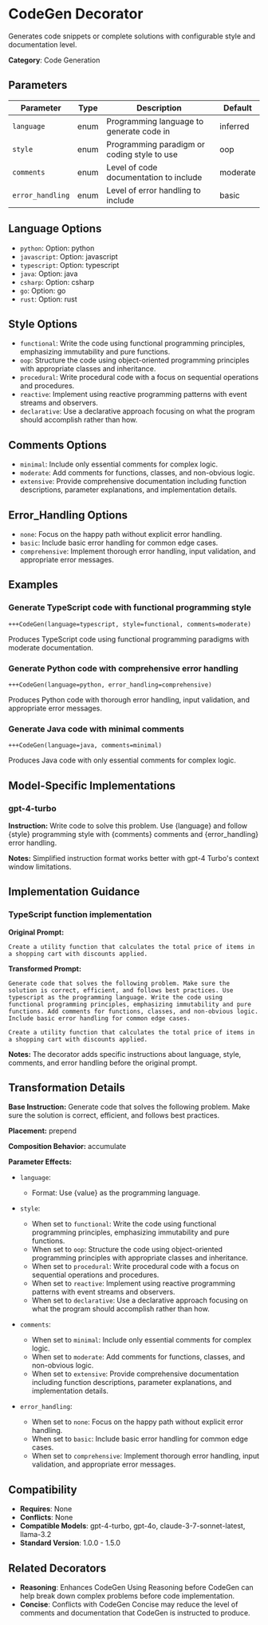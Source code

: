 # CodeGen Decorator

Generates code snippets or complete solutions with configurable style and documentation level.

**Category**: Code Generation

## Parameters

| Parameter | Type | Description | Default |
|-----------|------|-------------|--------|
| `language` | enum | Programming language to generate code in | inferred |
| `style` | enum | Programming paradigm or coding style to use | oop |
| `comments` | enum | Level of code documentation to include | moderate |
| `error_handling` | enum | Level of error handling to include | basic |

## Language Options

- `python`: Option: python
- `javascript`: Option: javascript
- `typescript`: Option: typescript
- `java`: Option: java
- `csharp`: Option: csharp
- `go`: Option: go
- `rust`: Option: rust

## Style Options

- `functional`: Write the code using functional programming principles, emphasizing immutability and pure functions.
- `oop`: Structure the code using object-oriented programming principles with appropriate classes and inheritance.
- `procedural`: Write procedural code with a focus on sequential operations and procedures.
- `reactive`: Implement using reactive programming patterns with event streams and observers.
- `declarative`: Use a declarative approach focusing on what the program should accomplish rather than how.

## Comments Options

- `minimal`: Include only essential comments for complex logic.
- `moderate`: Add comments for functions, classes, and non-obvious logic.
- `extensive`: Provide comprehensive documentation including function descriptions, parameter explanations, and implementation details.

## Error_Handling Options

- `none`: Focus on the happy path without explicit error handling.
- `basic`: Include basic error handling for common edge cases.
- `comprehensive`: Implement thorough error handling, input validation, and appropriate error messages.

## Examples

### Generate TypeScript code with functional programming style

```
+++CodeGen(language=typescript, style=functional, comments=moderate)
```

Produces TypeScript code using functional programming paradigms with moderate documentation.

### Generate Python code with comprehensive error handling

```
+++CodeGen(language=python, error_handling=comprehensive)
```

Produces Python code with thorough error handling, input validation, and appropriate error messages.

### Generate Java code with minimal comments

```
+++CodeGen(language=java, comments=minimal)
```

Produces Java code with only essential comments for complex logic.

## Model-Specific Implementations

### gpt-4-turbo

**Instruction:** Write code to solve this problem. Use {language} and follow {style} programming style with {comments} comments and {error_handling} error handling.

**Notes:** Simplified instruction format works better with gpt-4 Turbo's context window limitations.


## Implementation Guidance

### TypeScript function implementation

**Original Prompt:**
```
Create a utility function that calculates the total price of items in a shopping cart with discounts applied.
```

**Transformed Prompt:**
```
Generate code that solves the following problem. Make sure the solution is correct, efficient, and follows best practices. Use typescript as the programming language. Write the code using functional programming principles, emphasizing immutability and pure functions. Add comments for functions, classes, and non-obvious logic. Include basic error handling for common edge cases.

Create a utility function that calculates the total price of items in a shopping cart with discounts applied.
```

**Notes:** The decorator adds specific instructions about language, style, comments, and error handling before the original prompt.

## Transformation Details

**Base Instruction:** Generate code that solves the following problem. Make sure the solution is correct, efficient, and follows best practices.

**Placement:** prepend

**Composition Behavior:** accumulate

**Parameter Effects:**

- `language`:
  - Format: Use {value} as the programming language.

- `style`:
  - When set to `functional`: Write the code using functional programming principles, emphasizing immutability and pure functions.
  - When set to `oop`: Structure the code using object-oriented programming principles with appropriate classes and inheritance.
  - When set to `procedural`: Write procedural code with a focus on sequential operations and procedures.
  - When set to `reactive`: Implement using reactive programming patterns with event streams and observers.
  - When set to `declarative`: Use a declarative approach focusing on what the program should accomplish rather than how.

- `comments`:
  - When set to `minimal`: Include only essential comments for complex logic.
  - When set to `moderate`: Add comments for functions, classes, and non-obvious logic.
  - When set to `extensive`: Provide comprehensive documentation including function descriptions, parameter explanations, and implementation details.

- `error_handling`:
  - When set to `none`: Focus on the happy path without explicit error handling.
  - When set to `basic`: Include basic error handling for common edge cases.
  - When set to `comprehensive`: Implement thorough error handling, input validation, and appropriate error messages.

## Compatibility

- **Requires**: None
- **Conflicts**: None
- **Compatible Models**: gpt-4-turbo, gpt-4o, claude-3-7-sonnet-latest, llama-3.2
- **Standard Version**: 1.0.0 - 1.5.0

## Related Decorators

- **Reasoning**: Enhances CodeGen Using Reasoning before CodeGen can help break down complex problems before code implementation.
- **Concise**: Conflicts with CodeGen Concise may reduce the level of comments and documentation that CodeGen is instructed to produce.
